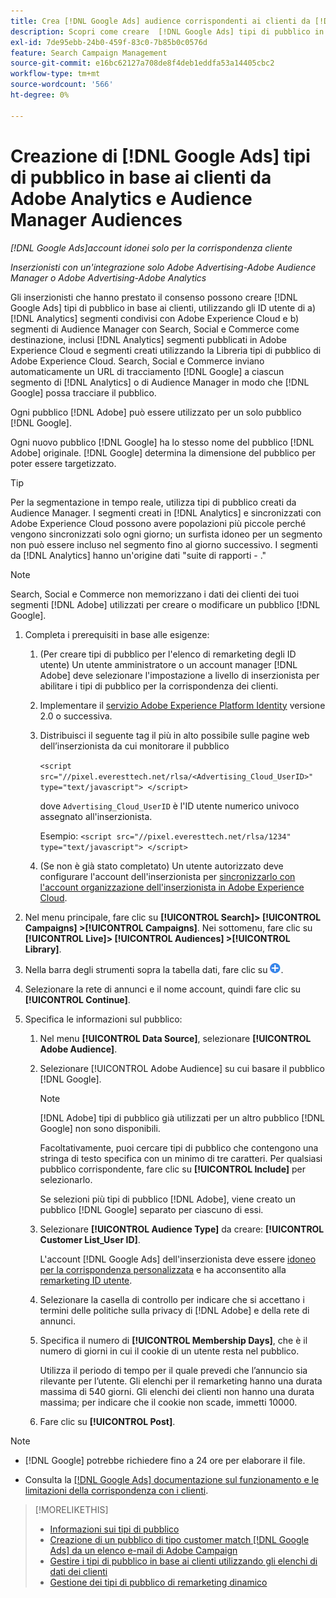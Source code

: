 ```yaml
---
title: Crea [!DNL Google Ads] audience corrispondenti ai clienti da [!DNL Adobe] audience
description: Scopri come creare  [!DNL Google Ads] tipi di pubblico in base ai clienti, partendo da quelli esistenti di Adobe Analytics e Audience Manager.
exl-id: 7de95ebb-24b0-459f-83c0-7b85b0c0576d
feature: Search Campaign Management
source-git-commit: e16bc62127a708de8f4deb1eddfa53a14405cbc2
workflow-type: tm+mt
source-wordcount: '566'
ht-degree: 0%

---
```


# Creazione di [!DNL Google Ads] tipi di pubblico in base ai clienti da Adobe Analytics e Audience Manager Audiences

*[!DNL Google Ads]account idonei solo per la corrispondenza cliente*

*Inserzionisti con un&#39;integrazione solo Adobe Advertising-Adobe Audience Manager o Adobe Advertising-Adobe Analytics*

Gli inserzionisti che hanno prestato il consenso possono creare [!DNL Google Ads] tipi di pubblico in base ai clienti, utilizzando gli ID utente di a) [!DNL Analytics] segmenti condivisi con Adobe Experience Cloud e b) segmenti di Audience Manager con Search, Social e Commerce come destinazione, inclusi [!DNL Analytics] segmenti pubblicati in Adobe Experience Cloud e segmenti creati utilizzando la Libreria tipi di pubblico di Adobe Experience Cloud. Search, Social e Commerce inviano automaticamente un URL di tracciamento [!DNL Google] a ciascun segmento di [!DNL Analytics] o di Audience Manager in modo che [!DNL Google] possa tracciare il pubblico.

Ogni pubblico [!DNL Adobe] può essere utilizzato per un solo pubblico [!DNL Google].

Ogni nuovo pubblico [!DNL Google] ha lo stesso nome del pubblico [!DNL Adobe] originale. [!DNL Google] determina la dimensione del pubblico per poter essere targetizzato.

>[!TIP]
>
>Per la segmentazione in tempo reale, utilizza tipi di pubblico creati da Audience Manager. I segmenti creati in [!DNL Analytics] e sincronizzati con Adobe Experience Cloud possono avere popolazioni più piccole perché vengono sincronizzati solo ogni giorno; un surfista idoneo per un segmento non può essere incluso nel segmento fino al giorno successivo. I segmenti da [!DNL Analytics] hanno un&#39;origine dati &quot;suite di rapporti - .&quot;

>[!NOTE]
>
>Search, Social e Commerce non memorizzano i dati dei clienti dei tuoi segmenti [!DNL Adobe] utilizzati per creare o modificare un pubblico [!DNL Google].

1. Completa i prerequisiti in base alle esigenze:

   1. (Per creare tipi di pubblico per l&#39;elenco di remarketing degli ID utente) Un utente amministratore o un account manager [!DNL Adobe] deve selezionare l&#39;impostazione a livello di inserzionista per abilitare i tipi di pubblico per la corrispondenza dei clienti.

   1. Implementare il [servizio Adobe Experience Platform Identity](https://experienceleague.adobe.com/docs/id-service/using/home.html?lang=it) versione 2.0 o successiva.

   1. Distribuisci il seguente tag il più in alto possibile sulle pagine web dell’inserzionista da cui monitorare il pubblico

      `<script src="//pixel.everesttech.net/rlsa/<Advertising_Cloud_UserID>" type="text/javascript"> </script>`

      dove `Advertising_Cloud_UserID` è l&#39;ID utente numerico univoco assegnato all&#39;inserzionista.

      Esempio: `<script src="//pixel.everesttech.net/rlsa/1234" type="text/javascript"> </script>`

   1. (Se non è già stato completato) Un utente autorizzato deve configurare l&#39;account dell&#39;inserzionista per [sincronizzarlo con l&#39;account organizzazione dell&#39;inserzionista in Adobe Experience Cloud](/help/search-social-commerce/admin/sync-adobe-audiences.md).

1. Nel menu principale, fare clic su **[!UICONTROL Search]> [!UICONTROL Campaigns] >[!UICONTROL Campaigns]**. Nei sottomenu, fare clic su **[!UICONTROL Live]> [!UICONTROL Audiences] >[!UICONTROL Library]**.

1. Nella barra degli strumenti sopra la tabella dati, fare clic su ![Crea](/help/search-social-commerce/assets/add.png "Crea").

1. Selezionare la rete di annunci e il nome account, quindi fare clic su **[!UICONTROL Continue]**.

1. Specifica le informazioni sul pubblico:

   1. Nel menu **[!UICONTROL Data Source]**, selezionare **[!UICONTROL Adobe Audience]**.

   1. Selezionare [!UICONTROL Adobe Audience] su cui basare il pubblico [!DNL Google].

      >[!NOTE]
      >
      >[!DNL Adobe] tipi di pubblico già utilizzati per un altro pubblico [!DNL Google] non sono disponibili.

      Facoltativamente, puoi cercare tipi di pubblico che contengono una stringa di testo specifica con un minimo di tre caratteri. Per qualsiasi pubblico corrispondente, fare clic su **[!UICONTROL Include]** per selezionarlo.

      Se selezioni più tipi di pubblico [!DNL Adobe], viene creato un pubblico [!DNL Google] separato per ciascuno di essi.

   1. Selezionare **[!UICONTROL Audience Type]** da creare: **[!UICONTROL Customer List_User ID]**.

      L&#39;account [!DNL Google Ads] dell&#39;inserzionista deve essere [idoneo per la corrispondenza personalizzata](https://support.google.com/adspolicy/answer/6299717) e ha acconsentito alla [remarketing ID utente](https://support.google.com/google-ads/answer/9199250).

   1. Selezionare la casella di controllo per indicare che si accettano i termini delle politiche sulla privacy di [!DNL Adobe] e della rete di annunci.

   1. Specifica il numero di **[!UICONTROL Membership Days]**, che è il numero di giorni in cui il cookie di un utente resta nel pubblico.

      Utilizza il periodo di tempo per il quale prevedi che l’annuncio sia rilevante per l’utente. Gli elenchi per il remarketing hanno una durata massima di 540 giorni. Gli elenchi dei clienti non hanno una durata massima; per indicare che il cookie non scade, immetti 10000.

   1. Fare clic su **[!UICONTROL Post]**.

>[!NOTE]
>
>* [!DNL Google] potrebbe richiedere fino a 24 ore per elaborare il file.
>
>* Consulta la [[!DNL Google Ads] documentazione sul funzionamento e le limitazioni della corrispondenza con i clienti](https://support.google.com/displayvideo/answer/9539301).

>[!MORELIKETHIS]
>
>* [Informazioni sui tipi di pubblico](audience-about.md)
>* [Creazione di un pubblico di tipo customer match [!DNL Google Ads] da un elenco e-mail di Adobe Campaign](google-audience-from-campaign-email-list.md)
>* [Gestire i tipi di pubblico in base ai clienti utilizzando gli elenchi di dati dei clienti](audience-from-customer-data-list.md)
>* [Gestione dei tipi di pubblico di remarketing dinamico](audience-dynamic-remarketing-manage.md)
